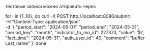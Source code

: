 тестовые записи можно отправить через 

for i in {1..10}; do
    curl -X POST http://localhost:8080/submit \
         -H "Content-Type: application/json" \
         -d '{
            "period_start": "2024-05-01",
            "period_end": "2024-05-31",
            "period_key": "month",
            "indicator_to_mo_id": 227373,
            "value": '$i',
            "fact_time": "2024-05-31",
            "auth_user_id": 40,
            "comment": "buffer Last_name"
         }'
done
​​​​​​​​​​​​​​​​​​​​​​​​​​​​​​​​​​​​​​​​​​​​​​​​​​
